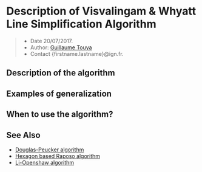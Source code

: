 # Description of Visvalingam & Whyatt Line Simplification Algorithm

> - Date 20/07/2017.
> - Author: [Guillaume Touya][1]
> - Contact {firstname.lastname}@ign.fr.



Description of the algorithm
-------------



Examples of generalization
-------------


When to use the algorithm?
-------------



See Also
-------------
- [Douglas-Peucker algorithm][2]
- [Hexagon based Raposo algorithm][3]
- [Li-Openshaw algorithm][4]


[1]: http://recherche.ign.fr/labos/cogit/english/cv.php?prenom=&nom=Touya
[2]: /algorithms/line/douglas_peucker.md
[3]: /algorithms/line/raposo.md
[4]: /algorithms/line/li_openshaw.md
